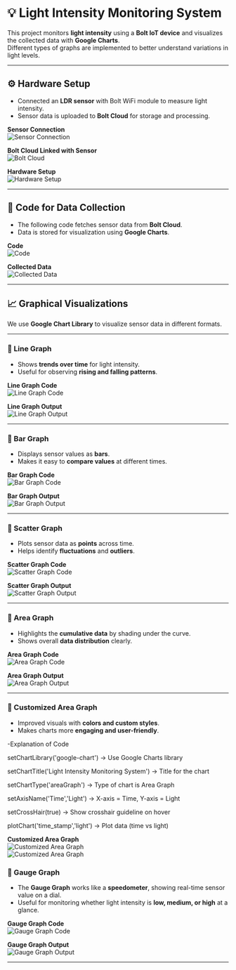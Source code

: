 # 💡 Light Intensity Monitoring System

This project monitors **light intensity** using a **Bolt IoT device** and visualizes the collected data with **Google Charts**.  
Different types of graphs are implemented to better understand variations in light levels.  

---

## ⚙️ Hardware Setup

- Connected an **LDR sensor** with Bolt WiFi module to measure light intensity.  
- Sensor data is uploaded to **Bolt Cloud** for storage and processing.  

**Sensor Connection**  
![Sensor Connection](![1sT_Sensor_Conn](https://github.com/user-attachments/assets/6ffd1f72-35a5-43f6-a780-b075e80a4504)
)  

**Bolt Cloud Linked with Sensor**  
![Bolt Cloud](<img width="1920" height="1080" alt="Cloud_liked_1St_sensor" src="https://github.com/user-attachments/assets/e38f24c4-9147-4c55-9d72-d6b760222e57" />
)  

**Hardware Setup**  
![Hardware Setup](<img width="1920" height="1080" alt="hardware_1st_sensor" src="https://github.com/user-attachments/assets/8056619f-51aa-4802-83ec-b90f4d9e3fef" />
)  

---

## 📜 Code for Data Collection

- The following code fetches sensor data from **Bolt Cloud**.  
- Data is stored for visualization using **Google Charts**.  

**Code**  
![Code](<img width="1920" height="1080" alt="code_1st_sensor" src="https://github.com/user-attachments/assets/19f1e521-b68d-4b55-a366-bf12b77b6cb7" />
)  

**Collected Data**  
![Collected Data](<img width="1920" height="1080" alt="Data_Collected_!st_sensor" src="https://github.com/user-attachments/assets/394794e7-f968-4e87-a981-c5fe5ff72507" />
)  

---

## 📈 Graphical Visualizations  

We use **Google Chart Library** to visualize sensor data in different formats.  

---

### 🔹 Line Graph  

- Shows **trends over time** for light intensity.  
- Useful for observing **rising and falling patterns**.  

**Line Graph Code**  
![Line Graph Code](<img width="1920" height="1080" alt="Sesnor_data_withLineGraph_Code" src="https://github.com/user-attachments/assets/16f65c63-1022-4168-8b5c-2d3ac88a4d27" />
)  

**Line Graph Output**  
![Line Graph Output](<img width="1920" height="1080" alt="linegraph" src="https://github.com/user-attachments/assets/90d41c4d-c4e9-4654-a1d6-2b3e99bfcc37" />
)  

---

### 🔹 Bar Graph  

- Displays sensor values as **bars**.  
- Makes it easy to **compare values** at different times.  

**Bar Graph Code**  
![Bar Graph Code](<img width="1920" height="1080" alt="bargraph_code" src="https://github.com/user-attachments/assets/298236dd-153e-4d7a-962e-e302bf259d65" />
)  

**Bar Graph Output**  
![Bar Graph Output](<img width="1920" height="1080" alt="barpgraph" src="https://github.com/user-attachments/assets/63775a68-61ad-4ffe-a749-d1c461cc17c3" />
)  

---

### 🔹 Scatter Graph  

- Plots sensor data as **points** across time.  
- Helps identify **fluctuations** and **outliers**.  

**Scatter Graph Code**  
![Scatter Graph Code](<img width="1920" height="1080" alt="scatterGraph_code" src="https://github.com/user-attachments/assets/bf133e1e-73ec-46f7-b3b9-d149de1615ad" />
)  

**Scatter Graph Output**  
![Scatter Graph Output](<img width="1920" height="1080" alt="Scatter_graph" src="https://github.com/user-attachments/assets/688b762f-c672-4a27-92d3-62f6f570fd94" />
)  

---

### 🔹 Area Graph  

- Highlights the **cumulative data** by shading under the curve.  
- Shows overall **data distribution** clearly.  

**Area Graph Code**  
![Area Graph Code](<img width="1920" height="1080" alt="area_graph_code" src="https://github.com/user-attachments/assets/d5a09898-5065-405a-b2f3-6c07f88b720c" />
)  

**Area Graph Output**  
![Area Graph Output](<img width="1920" height="1080" alt="area_graph" src="https://github.com/user-attachments/assets/6e343acd-3c96-441f-aa68-7e0979719eeb" />
)  

---

### 🔹 Customized Area Graph  

- Improved visuals with **colors and custom styles**.  
- Makes charts more **engaging and user-friendly**.


-Explanation of Code

setChartLibrary('google-chart') → Use Google Charts library

setChartTitle('Light Intensity Monitoring System') → Title for the chart

setChartType('areaGraph') → Type of chart is Area Graph

setAxisName('Time','Light') → X-axis = Time, Y-axis = Light

setCrossHair(true) → Show crosshair guideline on hover

plotChart('time_stamp','light') → Plot data (time vs light)

**Customized Area Graph**  
![Customized Area Graph](images/customized_areagraph.png)  
![Customized Area Graph](<img width="1920" height="1080" alt="area_Graph_final" src="https://github.com/user-attachments/assets/60829d99-e58e-44ce-a45e-f2462946c199" />
)

### 🔹 Gauge Graph  

- The **Gauge Graph** works like a **speedometer**, showing real-time sensor value on a dial.  
- Useful for monitoring whether light intensity is **low, medium, or high** at a glance.  

**Gauge Graph Code**  
![Gauge Graph Code](<img width="1920" height="1080" alt="gauge_code" src="https://github.com/user-attachments/assets/50648776-65b4-4f15-8a15-91dddf44045b" />
)  

**Gauge Graph Output**  
![Gauge Graph Output](<img width="1920" height="1080" alt="gauge_graph" src="https://github.com/user-attachments/assets/6cf72f82-a5a6-4444-a5de-b8608b18d141" />
)  

---



